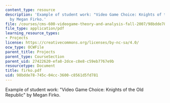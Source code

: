 ```yaml
---
content_type: resource
description: 'Example of student work: "Video Game Choice: Knights of the Old Republic"
  by Megan Firko.'
file: /courses/cms-600-videogame-theory-and-analysis-fall-2007/98bdde78745c04cc3600c8561d5fd781_firko.pdf
file_type: application/pdf
learning_resource_types:
- Projects
license: https://creativecommons.org/licenses/by-nc-sa/4.0/
ocw_type: OCWFile
parent_title: Projects
parent_type: CourseSection
parent_uid: 27422620-efa8-2dce-c8e8-c59eb7767e9b
resourcetype: Document
title: firko.pdf
uid: 98bdde78-745c-04cc-3600-c8561d5fd781
---
```

Example of student work: "Video Game Choice: Knights of the Old Republic" by Megan Firko.
